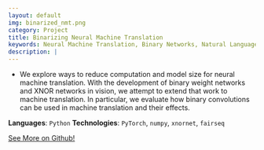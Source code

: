 ```yaml
---
layout: default
img: binarized_nmt.png
category: Project
title: Binarizing Neural Machine Translation
keywords: Neural Machine Translation, Binary Networks, Natural Language Processing
description: |
---
```


* We explore ways to reduce computation and model size for neural machine translation. With the development of binary weight networks and XNOR networks in vision, we attempt to extend that work to machine translation. In particular, we evaluate how binary convolutions can be used in machine translation and their effects.

**Languages**: `Python`
**Technologies**: `PyTorch`, `numpy`, `xnornet`, `fairseq`

[See More on Github!](https://github.com/AkshatSh/BinarizedNMT)